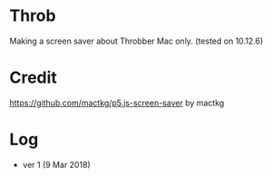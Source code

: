 # Throb
Making a screen saver about Throbber
Mac only. (tested on 10.12.6)

# Credit
https://github.com/mactkg/p5.js-screen-saver by mactkg

# Log
- ver 1 (9 Mar 2018)
